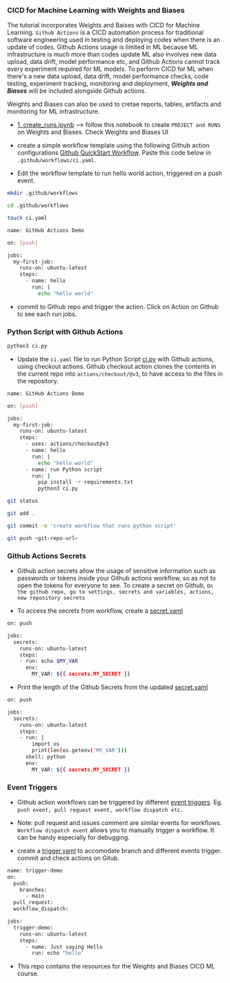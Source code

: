 ### CICD for Machine Learning with Weights and Biases

The tutorial incorporates Weights and Baises with CICD for Machine Learning. ```Github Actions``` is a CICD automation process for traditional software engineering used in testing and deploying codes when there is an update of codes. Github Actions usage is limited in ML because ML infrastructure is much more than codes update ML also involves new data upload, data drift, model performance etc, and Github Actions cannot track every experiment required for ML models. To perform CICD for ML when there's a new data upload, data drift, model performance checks, code testing, experiment tracking, monitoring and deployment, ***Weights and Biases*** will be included alongside Github actions.

Weights and Biases can also be used to cretae reports, tables, artifacts and monitoring for ML infrastructure.

* [1. create_runs.ipynb](https://github.com/bluemusk24/cicd_wandb/blob/main/1.%20create_runs.ipynb) --> follow this notebook to create ```PROJECT and RUNS``` on Weights and Biases. Check Weights and Biases UI

* create a simple workflow template using the following Github action configurations [Github QuickStart Workflow](https://docs.github.com/en/actions/writing-workflows/quickstart). Paste this code below in ```.github/workflows/ci.yaml```. 

* Edit the workflow template to run hello world action, triggered on a push event.

```bash
mkdir .github/workflows

cd .github/workflows

touch ci.yaml

name: GitHub Actions Demo                                                                                         # name of the Github workflow

on: [push]                                                                                                        # github event to trigger a workflow

jobs:                                                                                                             # workflow jobs
  my-first-job:                                                                                                   # name of job
    runs-on: ubuntu-latest                                                                                        # os the workflow runs on
    steps:
      - name: hello                                                                                               # name of the first step to run
        run: |                                                                                                    # first step to run. use | for multiple lines
          echo "hello world"                                                                                   

```

* commit to Github repo and trigger the action. Click on Action on Github to see each run jobs.

### Python Script with Github Actions

```bash
python3 ci.py
```

* Update the ```ci.yaml``` file to run Python Script [ci.py](https://github.com/bluemusk24/cicd_wandb/blob/main/ci.py) with Github actions, using checkout actions. Github checkout action clones the contents in the current repo into ```actions/checkout/@v3```, to have access to the files in the repository.

```bash
name: GitHub Actions Demo                                                                                         

on: [push]                                                                                                        

jobs:                                                                                                             
  my-first-job:                                                                                                   
    runs-on: ubuntu-latest                                                                                        
    steps:
      - uses: actions/checkout@v3
      - name: hello                                                            
        run: |                                                                                                    
          echo "hello world"
      - name: run Python script
        run: |
          pip install -r requirements.txt
          python3 ci.py                                                                                   

git status

git add .

git commit -m 'create workflow that runs python script'

git push <git-repo-url>
```

### Github Actions Secrets

* Github action secrets allow the usage of sensitive information such as passwords or tokens inside your Github actions workflow, so as not to open the tokens for everyone to see. To create a secret on Github, ```On the github repo, go to settings, secrets and variables, actions, new repository secrets```

* To access the secrets from workflow, create a [secret.yaml]()

```bash
on: push

jobs:
  secrets:
    runs-on: ubuntu-latest
    steps:
    - run: echo $MY_VAR
      env:
        MY_VAR: ${{ secrets.MY_SECRET }}
```

* Print the length of the Github Secrets from the updated [secret.yaml](https://github.com/bluemusk24/cicd_wandb/blob/main/.github/workflows/secret.yaml)

```bash
on: push

jobs:
  secrets:
    runs-on: ubuntu-latest
    steps:
    - run: |
        import os
        print(len(os.getenv('MY_VAR')))
      shell: python
      env:
        MY_VAR: ${{ secrets.MY_SECRET }}
```

### Event Triggers

* Github action workflows can be triggered by different [event triggers](https://docs.github.com/en/actions/writing-workflows/choosing-when-your-workflow-runs/events-that-trigger-workflows). Eg. ```push event, pull request event, workflow dispatch etc```. 
* Note: pull request and issues comment are similar events for workflows. ```Workflow dispatch event``` allows you to manually trigger a workflow. It can be handy especially for debugging.

* create a [trigger.yaml]() to accomodate branch and different events trigger. commit and check actions on Gitub.

```bash
name: trigger-demo
on:
  push:
    branches:
      - main
  pull_request:
  workflow_dispatch:

jobs:
  trigger-demo:
    runs-on: ubuntu-latest
    steps:
      - name: Just saying Hello
        run: echo "hello"
```

* This repo contains the resources for the Weights and Biases CICD ML course.
